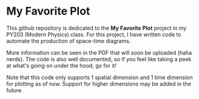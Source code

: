 # My Favorite Plot

This github repository is dedicated to the **My Favorite Plot** project in my PY203 (Modern Physics) class.
For this project, I have written code to automate the production of space-time diagrams.

More information can be seen in the PDF that will soon be uploaded (haha nerds). The code is also well documented,
so if you feel like taking a peek at what's going on under the hood, go for it!

Note that this code only supports 1 spatial dimension and 1 time dimension for plotting as of now. Support for higher dimensions may be added in the future.
